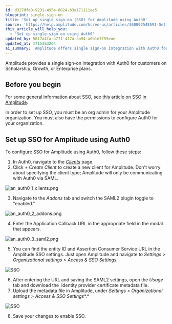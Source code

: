 ```yaml
---
id: d327dfe0-9231-4954-8024-b3a171111ae5
blueprint: single-sign-on
title: 'Set up single sign-on (SSO) for Amplitude using Auth0'
source: 'https://help.amplitude.com/hc/en-us/articles/360002548591-Set-up-single-sign-on-SSO-for-Amplitude-using-Auth0'
this_article_will_help_you:
  - 'Set up single-sign on using Auth0'
updated_by: 5817a4fa-a771-417a-aa94-a0b1e7f55eae
updated_at: 1715363264
ai_summary: 'Amplitude offers single sign-on integration with Auth0 for certain plan levels. To set this up, you need to be an org admin and have Auth0 configuration permissions. Steps involve creating a client in Auth0, enabling the SAML2 plugin, adding URLs, and uploading a metadata file in Amplitude settings. Once saved, single sign-on will be enabled for your organization. This integration streamlines access management for Amplitude users.'
---
```

Amplitude provides a single sign-on integration with Auth0 for customers on Scholarship, Growth, or Enterprise plans.

## Before you begin

For some general information about SSO, see [this article on SSO in Amplitude](/docs/admin/single-sign-on/sso).

In order to set up SSO, you must be an org admin for your Amplitude organization. You must also have the permissions to configure Auth0 for your organization.

## Set up SSO for Amplitude using Auth0

To configure SSO for Amplitude using Auth0, follow these steps:

1. In Auth0, navigate to the *[Clients](https://manage.auth0.com/#/clients)* page.
2. Click *+ Create Client* to create a new client for Amplitude. Don't worry about specifying the client type; Amplitude will only be communicating with Auth0 via SAML.

![an_auth0_1_clients.png](/docs/output/img/single-sign-on/an-auth0-1-clients-png.png)

3. Navigate to the *Addons* tab and switch the SAML2 plugin toggle to "enabled."

![an_auth0_2_addons.png](/docs/output/img/single-sign-on/an-auth0-2-addons-png.png)

4. Enter the Application Callback URL in the appropriate field in the modal that appears. 

![an_auth0_3_saml2.png](/docs/output/img/single-sign-on/an-auth0-3-saml2-png.png)

5. You can find the entity ID and Assertion Consumer Service URL in the Amplitude SSO settings. Just open Amplitude and navigate to *Settings > Organizational settings > Access & SSO Settings.*

![SSO](/docs/output/img/single-sign-on/sso.png)

6. After entering the URL and saving the SAML2 settings, open the *Usage* tab and download the  identity provider certificate metadata file.
7. Upload the metadata file in Amplitude, under *Settings > Organizational settings > Access & SSO Settings**.*

![SSO](/docs/output/img/single-sign-on/sso.png)

8. Save your changes to enable SSO.